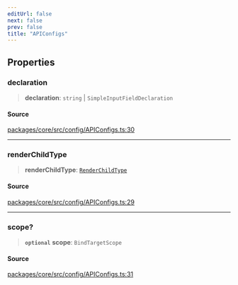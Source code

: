 ```yaml
---
editUrl: false
next: false
prev: false
title: "APIConfigs"
---
```


## Properties

### declaration

> **declaration**: `string` \| `SimpleInputFieldDeclaration`

#### Source

[packages/core/src/config/APIConfigs.ts:30](https://github.com/mProjectsCode/obsidian-meta-bind-plugin/blob/bf383cc50e22f56b35d4d9074e74a4639c99d45e/packages/core/src/config/APIConfigs.ts#L30)

***

### renderChildType

> **renderChildType**: [`RenderChildType`](../enumerations/RenderChildType.md)

#### Source

[packages/core/src/config/APIConfigs.ts:29](https://github.com/mProjectsCode/obsidian-meta-bind-plugin/blob/bf383cc50e22f56b35d4d9074e74a4639c99d45e/packages/core/src/config/APIConfigs.ts#L29)

***

### scope?

> **`optional`** **scope**: `BindTargetScope`

#### Source

[packages/core/src/config/APIConfigs.ts:31](https://github.com/mProjectsCode/obsidian-meta-bind-plugin/blob/bf383cc50e22f56b35d4d9074e74a4639c99d45e/packages/core/src/config/APIConfigs.ts#L31)

